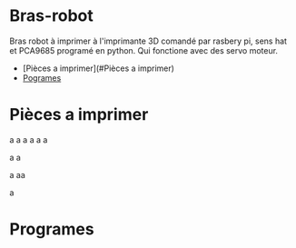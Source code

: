 Bras-robot
==========
Bras robot à imprimer à l'imprimante 3D comandé par rasbery pi, sens hat et PCA9685 programé en python. Qui fonctione avec des servo moteur.
  
  + [Pièces a imprimer](#Pièces a imprimer)
  + [Pogrames](#Programes)


Pièces a imprimer
=================
a
a
a
a
a
a

a
a

a
aa

a

Programes
=========
